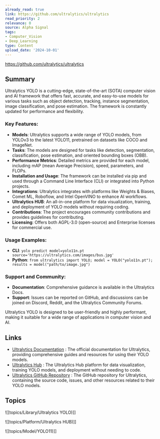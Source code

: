 ```yaml
---
already_read: true
link: https://github.com/ultralytics/ultralytics
read_priority: 2
relevance: 0
source: Alpha Signal
tags:
- Computer_Vision
- Deep_Learning
type: Content
upload_date: '2024-10-01'
---
```


https://github.com/ultralytics/ultralytics
## Summary

Ultralytics YOLO is a cutting-edge, state-of-the-art (SOTA) computer vision and AI framework that offers fast, accurate, and easy-to-use models for various tasks such as object detection, tracking, instance segmentation, image classification, and pose estimation. The framework is constantly updated for performance and flexibility.

### Key Features:
- **Models**: Ultralytics supports a wide range of YOLO models, from YOLOv3 to the latest YOLO11, pretrained on datasets like COCO and ImageNet.
- **Tasks**: The models are designed for tasks like detection, segmentation, classification, pose estimation, and oriented bounding boxes (OBB).
- **Performance Metrics**: Detailed metrics are provided for each model, including mAP (mean Average Precision), speed, parameters, and FLOPs.
- **Installation and Usage**: The framework can be installed via pip and used through a Command Line Interface (CLI) or integrated into Python projects.
- **Integrations**: Ultralytics integrates with platforms like Weights & Biases, Comet ML, Roboflow, and Intel OpenVINO to enhance AI workflows.
- **Ultralytics HUB**: An all-in-one platform for data visualization, training, and deployment of YOLO models without requiring coding.
- **Contributions**: The project encourages community contributions and provides guidelines for contributing.
- **Licensing**: Offers both AGPL-3.0 (open-source) and Enterprise licenses for commercial use.

### Usage Examples:
- **CLI**: `yolo predict model=yolo11n.pt source='https://ultralytics.com/images/bus.jpg'`
- **Python**: `from ultralytics import YOLO; model = YOLO("yolo11n.pt"); results = model("path/to/image.jpg")`

### Support and Community:
- **Documentation**: Comprehensive guidance is available in the Ultralytics Docs.
- **Support**: Issues can be reported on GitHub, and discussions can be joined on Discord, Reddit, and the Ultralytics Community Forums.

Ultralytics YOLO is designed to be user-friendly and highly performant, making it suitable for a wide range of applications in computer vision and AI.
## Links

- [Ultralytics Documentation](https://docs.ultralytics.com/) : The official documentation for Ultralytics, providing comprehensive guides and resources for using their YOLO models.
- [Ultralytics Hub](https://hub.ultralytics.com/) : The Ultralytics Hub platform for data visualization, training YOLO models, and deployment without needing to code.
- [Ultralytics GitHub Repository](https://github.com/ultralytics) : The GitHub repository for Ultralytics, containing the source code, issues, and other resources related to their YOLO models.

## Topics

![[topics/Library/Ultralytics YOLO)]]

![[topics/Platform/Ultralytics HUB)]]

![[topics/Model/YOLO11)]]